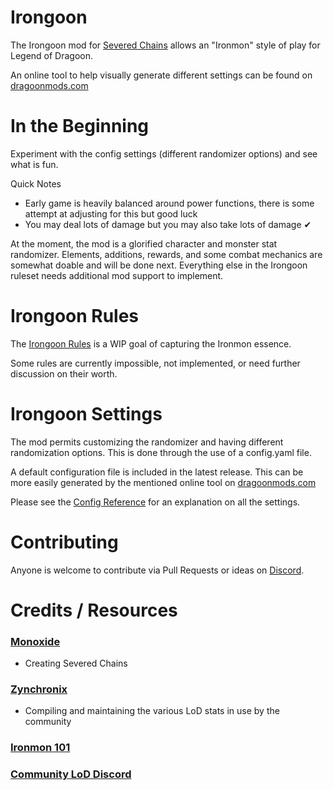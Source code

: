 # Irongoon

The Irongoon mod for [Severed Chains](https://github.com/Legend-of-Dragoon-Modding/Legend-of-Dragoon-Java) allows an "Ironmon" style of play for Legend of Dragoon.

An online tool to help visually generate different settings can be found on [dragoonmods.com](https://dragoonmods.com/)

# In the Beginning
Experiment with the config settings (different randomizer options) and see what is fun.

Quick Notes

- Early game is heavily balanced around power functions, there is some attempt at adjusting for this but good luck
- You may deal lots of damage but you may also take lots of damage ✔

At the moment, the mod is a glorified character and monster stat randomizer. Elements, additions, rewards, and some combat mechanics are somewhat doable and will be done next. Everything else in the Irongoon ruleset needs additional mod support to implement.
# Irongoon Rules
The [Irongoon Rules](https://gist.github.com/Ink230/76197fd8251de5e0927d99077e0c1124) is a WIP goal of capturing the Ironmon essence.

Some rules are currently impossible, not implemented, or need further discussion on their worth.

# Irongoon Settings

The mod permits customizing the randomizer and having different randomization options. This is done through the use of a config.yaml file.

A default configuration file is included in the latest release. This can be more easily generated by the mentioned online tool on [dragoonmods.com](https://dragoonmods.com/)

Please see the [Config Reference](https://github.com/Ink230/irongoon/wiki/Config-Reference) for an explanation on all the settings.


# Contributing

Anyone is welcome to contribute via Pull Requests or ideas on [Discord](https://discord.gg/legendofdragoon).

# Credits / Resources

### [Monoxide](https://github.com/LordMonoxide)

- Creating Severed Chains

### [Zynchronix](https://github.com/Zychronix)

- Compiling and maintaining the various LoD stats in use by the community

### [Ironmon 101](https://gist.github.com/valiant-code/adb18d248fa0fae7da6b639e2ee8f9c1)

### [Community LoD Discord]()